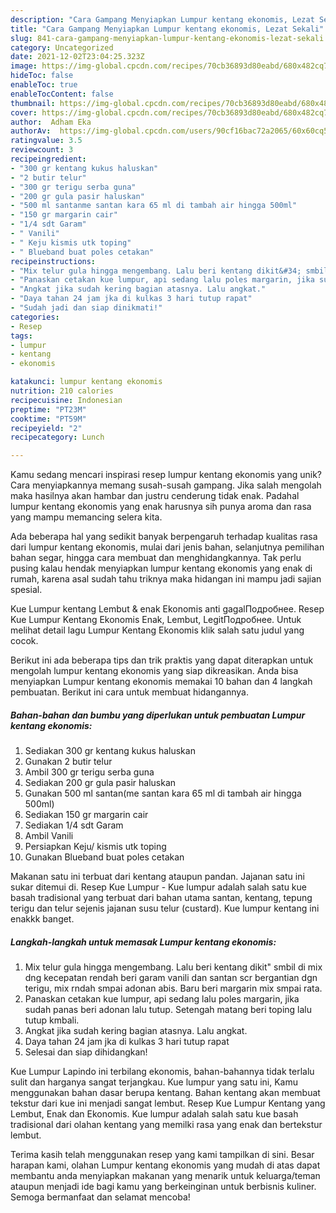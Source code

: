 ```yaml
---
description: "Cara Gampang Menyiapkan Lumpur kentang ekonomis, Lezat Sekali"
title: "Cara Gampang Menyiapkan Lumpur kentang ekonomis, Lezat Sekali"
slug: 841-cara-gampang-menyiapkan-lumpur-kentang-ekonomis-lezat-sekali
category: Uncategorized
date: 2021-12-02T23:04:25.323Z
image: https://img-global.cpcdn.com/recipes/70cb36893d80eabd/680x482cq70/lumpur-kentang-ekonomis-foto-resep-utama.jpg
hideToc: false
enableToc: true
enableTocContent: false
thumbnail: https://img-global.cpcdn.com/recipes/70cb36893d80eabd/680x482cq70/lumpur-kentang-ekonomis-foto-resep-utama.jpg
cover: https://img-global.cpcdn.com/recipes/70cb36893d80eabd/680x482cq70/lumpur-kentang-ekonomis-foto-resep-utama.jpg
author:  Adham Eka
authorAv:  https://img-global.cpcdn.com/users/90cf16bac72a2065/60x60cq50/avatar.jpg
ratingvalue: 3.5
reviewcount: 3
recipeingredient:
- "300 gr kentang kukus haluskan"
- "2 butir telur"
- "300 gr terigu serba guna"
- "200 gr gula pasir haluskan"
- "500 ml santanme santan kara 65 ml di tambah air hingga 500ml"
- "150 gr margarin cair"
- "1/4 sdt Garam"
- " Vanili"
- " Keju kismis utk toping"
- " Blueband buat poles cetakan"
recipeinstructions:
- "Mix telur gula hingga mengembang. Lalu beri kentang dikit&#34; smbil di mix dng kecepatan rendah beri garam vanili dan santan scr bergantian dgn terigu, mix rndah smpai adonan abis. Baru beri margarin mix smpai rata."
- "Panaskan cetakan kue lumpur, api sedang lalu poles margarin, jika sudah panas beri adonan lalu tutup. Setengah matang beri toping lalu tutup kmbali."
- "Angkat jika sudah kering bagian atasnya. Lalu angkat."
- "Daya tahan 24 jam jka di kulkas 3 hari tutup rapat"
- "Sudah jadi dan siap dinikmati!"
categories:
- Resep
tags:
- lumpur
- kentang
- ekonomis

katakunci: lumpur kentang ekonomis 
nutrition: 210 calories
recipecuisine: Indonesian
preptime: "PT23M"
cooktime: "PT59M"
recipeyield: "2"
recipecategory: Lunch

---
```



Kamu sedang mencari inspirasi resep lumpur kentang ekonomis yang unik? Cara menyiapkannya memang susah-susah gampang. Jika salah mengolah maka hasilnya akan hambar dan justru cenderung tidak enak. Padahal lumpur kentang ekonomis yang enak harusnya sih punya aroma dan rasa yang mampu memancing selera kita.


Ada beberapa hal yang sedikit banyak berpengaruh terhadap kualitas rasa dari lumpur kentang ekonomis, mulai dari jenis bahan, selanjutnya pemilihan bahan segar, hingga cara membuat dan menghidangkannya. Tak perlu pusing kalau hendak menyiapkan lumpur kentang ekonomis yang enak di rumah, karena asal sudah tahu triknya maka hidangan ini mampu jadi sajian spesial.

Kue Lumpur kentang Lembut &amp; enak Ekonomis anti gagalПодробнее. Resep Kue Lumpur Kentang Ekonomis Enak, Lembut, LegitПодробнее. Untuk melihat detail lagu Lumpur Kentang Ekonomis klik salah satu judul yang cocok.


Berikut ini ada beberapa tips dan trik praktis yang dapat diterapkan untuk mengolah lumpur kentang ekonomis yang siap dikreasikan. Anda bisa menyiapkan Lumpur kentang ekonomis memakai 10 bahan dan 4 langkah pembuatan. Berikut ini cara untuk membuat hidangannya.

<!--inarticleads1-->

##### Bahan-bahan dan bumbu yang diperlukan untuk pembuatan Lumpur kentang ekonomis:

1. Sediakan 300 gr kentang kukus haluskan
1. Gunakan 2 butir telur
1. Ambil 300 gr terigu serba guna
1. Sediakan 200 gr gula pasir haluskan
1. Gunakan 500 ml santan(me santan kara 65 ml di tambah air hingga 500ml)
1. Sediakan 150 gr margarin cair
1. Sediakan 1/4 sdt Garam
1. Ambil  Vanili
1. Persiapkan  Keju/ kismis utk toping
1. Gunakan  Blueband buat poles cetakan


Makanan satu ini terbuat dari kentang ataupun pandan. Jajanan satu ini sukar ditemui di. Resep Kue Lumpur - Kue lumpur adalah salah satu kue basah tradisional yang terbuat dari bahan utama santan, kentang, tepung terigu dan telur sejenis jajanan susu telur (custard). Kue lumpur kentang ini enakkk banget. 

<!--inarticleads2-->

##### Langkah-langkah untuk memasak Lumpur kentang ekonomis:

1. Mix telur gula hingga mengembang. Lalu beri kentang dikit&#34; smbil di mix dng kecepatan rendah beri garam vanili dan santan scr bergantian dgn terigu, mix rndah smpai adonan abis. Baru beri margarin mix smpai rata.
1. Panaskan cetakan kue lumpur, api sedang lalu poles margarin, jika sudah panas beri adonan lalu tutup. Setengah matang beri toping lalu tutup kmbali.
1. Angkat jika sudah kering bagian atasnya. Lalu angkat.
1. Daya tahan 24 jam jka di kulkas 3 hari tutup rapat
1. Selesai dan siap dihidangkan!

Kue Lumpur Lapindo ini terbilang ekonomis, bahan-bahannya tidak terlalu sulit dan harganya sangat terjangkau. Kue lumpur yang satu ini, Kamu menggunakan bahan dasar berupa kentang. Bahan kentang akan membuat tekstur dari kue ini menjadi sangat lembut. Resep Kue Lumpur Kentang yang Lembut, Enak dan Ekonomis. Kue lumpur adalah salah satu kue basah tradisional dari olahan kentang yang memilki rasa yang enak dan bertekstur lembut. 

Terima kasih telah menggunakan resep yang kami tampilkan di sini. Besar harapan kami, olahan Lumpur kentang ekonomis yang mudah di atas dapat membantu anda menyiapkan makanan yang menarik untuk keluarga/teman ataupun menjadi ide bagi kamu yang berkeinginan untuk berbisnis kuliner. Semoga bermanfaat dan selamat mencoba!

